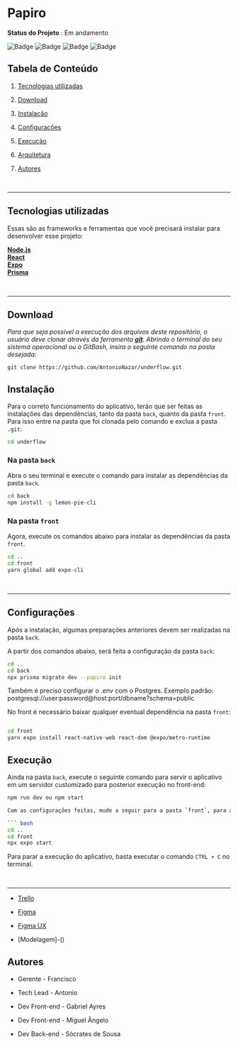 # Papiro

**Status do Projeto** : Em andamento    

![Badge](https://img.shields.io/badge/JavaScript-F7DF1E?style=for-the-badge&logo=javascript&logoColor=black)
![Badge](https://img.shields.io/badge/TypeScript-007ACC?style=for-the-badge&logo=typescript&logoColor=white)
![Badge](https://img.shields.io/badge/Prisma-3982CE?style=for-the-badge&logo=Prisma&logoColor=white)
![Badge](https://img.shields.io/badge/GIT-E44C30?style=for-the-badge&logo=git&logoColor=white)


## Tabela de Conteúdo

1. [Tecnologias utilizadas](#tecnologias-utilizadas)

2. [Download](#Download)

3. [Instalação](#Instalação)

4. [Configurações](#Configurações)

5. [Execução](#Execução)

6. [Arquitetura](#arquitetura)

7. [Autores](#autores)

<br>
<hr>

## Tecnologias utilizadas

Essas são as frameworks e ferramentas que você precisará instalar para desenvolver esse projeto:

**[Node.js](https://nodejs.org/en/)**  
**[React](https://pt-br.reactjs.org/)**  
**[Expo](https://expo.dev/)**   
**[Prisma](https://www.prisma.io/)**

<br>
<hr>

##  Download

*Para que seja possível a execução dos arquivos deste repositório, o usuário deve clonar através da ferramenta **[git](https://git-scm.com/downloads)**. Abrindo o terminal do seu sistema operacional ou o GitBash, insira o seguinte comando na pasta desejada:*

``` git
git clone https://github.com/AntonioNazar/underflow.git
```

## Instalação

Para o correto funcionamento do aplicativo, terão que ser feitas as instalações das dependências, tanto da pasta `back`, quanto da pasta `front`. Para isso entre na pasta que foi clonada pelo comando e exclua a pasta `.git`:

``` bash
cd underflow

```

### Na pasta `back`

Abra o seu terminal e execute o comando para instalar as dependências da pasta `back`.

``` bash
cd back
npm install -g lemon-pie-cli

```

### Na pasta `front`

Agora, execute os comandos abaixo para instalar as dependências da pasta `front`.

``` bash
cd ..
cd front
yarn global add expo-cli

```

<br>
<hr>

## Configurações

Após a instalação, algumas preparações anteriores devem ser realizadas na pasta `back`.

A partir dos comandos abaixo, será feita a configuração da pasta `back`:

```bash
cd ..
cd back
npx prisma migrate dev --papiro init

```

Também é preciso configurar o .env com o Postgres.
Exemplo padrão: postgresql://user:password@host:port/dbname?schema=public

No front é necessário baixar qualquer eventual dependência na pasta `front`:

```bash

cd front
yarn expo install react-native-web react-dom @expo/metro-runtime

```

##  Execução

Ainda na pasta `back`, execute o seguinte comando para servir o aplicativo em um servidor customizado para posterior execução no front-end:

``` bash
npm run dev ou npm start

Com as configurações feitas, mude a seguir para a pasta `front`, para a execução do aplicativo utilizando o **Expo** utilizando os seguintes comandos:

``` bash
cd ..
cd front
npx expo start

```
Para parar a execução do aplicativo, basta executar o comando `CTRL + C` no terminal.

<br>
<hr>    

- [Trello](https://trello.com/invite/b/4VAZmeI2/ATTI19764f6eaa2f928a520c9ccbb89a936b5C8031E4/squad-1-tt-20241)

- [Figma](https://www.figma.com/file/moGIv0ie9JGpWYFLGQGRF3/Papiro?type=design&node-id=0-1&mode=design&t=iFcf1D1QFMsL1aoF-0)

- [Figma UX](https://www.figma.com/file/A6JxcTNTW8RboBF0HNZGMT/%5BTemplate%5D-Processo-de-UX---Squad-Dev-(Copy)-(Copy)?type=whiteboard&node-id=0-1&t=k7W7xZCcH2Se5orX-0)

- [Modelagem]-()

## Autores


* Gerente - Francisco

* Tech Lead - Antonio

* Dev Front-end - Gabriel Ayres

* Dev Front-end - Miguel Ângelo

* Dev Back-end - Sòcrates de Sousa